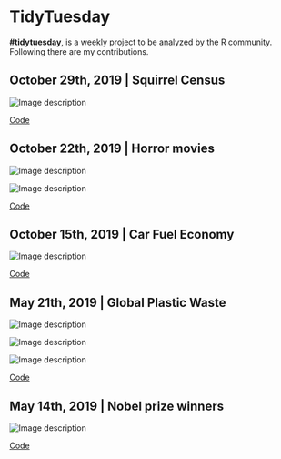 # TidyTuesday

**#tidytuesday**, is a weekly project to be analyzed by the R community. Following there are my contributions.
## October 29th, 2019 | Squirrel Census

![Image description](2019_44_nyc_squirrels/Squirrel_Census.gif)


[Code](https://github.com/frm1789/tidytuesday/blob/master/2019_44_nyc_squirrels/code.R) 

## October 22th, 2019 | Horror movies

![Image description](https://raw.githubusercontent.com/frm1789/tidytuesday/master/2019_43_Horror_Movies/bubble_plot_IMDB_tiddytuesday.png)


![Image description](https://raw.githubusercontent.com/frm1789/tidytuesday/master/2019_43_Horror_Movies/bar_plot_IMDB_tidytuesday.png
)

[Code](https://github.com/frm1789/tidytuesday/blob/master/2019_43_Horror_Movies/code.R) 

## October 15th, 2019 | Car Fuel Economy

![Image description](https://raw.githubusercontent.com/frm1789/tidytuesday/master/2019_42_big_EPA_cars/Evolution_Savings_Automatic_vs_Manual_cars.png)

[Code](https://github.com/frm1789/tidytuesday/blob/master/2019_42_big_EPA_cars/bigCar.R) 

## May 21th, 2019 | Global Plastic Waste

![Image description](https://raw.githubusercontent.com/frm1789/tidytuesday/master/2019_21_plastic_waste/1_Final_Correl_2.jpg)

![Image description](https://raw.githubusercontent.com/frm1789/tidytuesday/master/2019_21_plastic_waste/3_Final_GDP_vis.jpg)

![Image description](https://raw.githubusercontent.com/frm1789/tidytuesday/master/2019_21_plastic_waste/4_Final_Coastal_vis.jpg)

[Code](https://github.com/frm1789/tidytuesday/tree/master/2019_21_plastic_waste) 

## May 14th, 2019 | Nobel prize winners

![Image description](https://raw.githubusercontent.com/frm1789/tidytuesday/master/TidyTuesday_Nobel_Prize.png)

[Code](https://github.com/frm1789/tidytuesday/blob/master/2019_20_Nobel_prize.R) 
